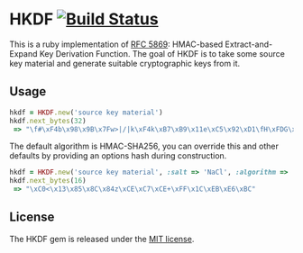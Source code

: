 # HKDF [![Build Status](https://secure.travis-ci.org/jtdowney/hkdf.png?branch=master)](http://travis-ci.org/jtdowney/hkdf)

This is a ruby implementation of [RFC 5869](http://tools.ietf.org/html/rfc5869): HMAC-based Extract-and-Expand Key Derivation Function. The goal of HKDF is to take some source key material and generate suitable cryptographic keys from it.

## Usage

```ruby
hkdf = HKDF.new('source key material')
hkdf.next_bytes(32)
 => "\f#\xF4b\x98\x9B\x7Fw>|/|k\xF4k\xB7\xB9\x11e\xC5\x92\xD1\fH\xFDG\x94vt\xB4\x14\xCE"
```

The default algorithm is HMAC-SHA256, you can override this and other defaults by providing an options hash during construction.

```ruby
hkdf = HKDF.new('source key material', :salt => 'NaCl', :algorithm => 'SHA1', :info => 'the 411')
hkdf.next_bytes(16)
 => "\xC0<\x13\x85\x8C\x84z\xCE\xC7\xCE+\xFF\x1C\xEB\xE6\xBC"
```

## License

The HKDF gem is released under the [MIT license](http://www.opensource.org/licenses/MIT).
